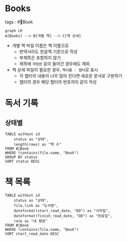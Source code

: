 # Books
tags : #📔Book 

```mermaid
graph LR
A[Books] --> B[개별 책] --> C[책 상세]
```

- 개별 책 파일 이름은 책 이름으로
	- 번역서라도 한글책 기준으로 작성
	- 부제목은 포함하지 않기
	- 제목에 `개정판` 등이 들어간 경우에도 제외
- 책 상세 파일이 필요한 경우, `책이름 - 챕터`로 표시
	- 각 챕터의 내용이 너무 많아 진다면 새로운 문서로 구분하기
	- 챕터의 경우 해당 챕터의 번호까지 같이 작성

# 독서 기록

## 상태별
```dataview
TABLE without id
	status as "상태",
	length(rows) as "책 수"
FROM #📔Book  
WHERE !contains(file.name, "Book")
GROUP BY status
SORT status DESC
```

# 책 목록
```dataview
TABLE without id
	status as "상태",
	file.link as "도서명",
	dateformat(start_read_date, "DD") as "시작일",
	dateformat(finish_read_date, "DD") as "완료일",
	rate as "내 평점"
FROM #📔Book  
WHERE !contains(file.name, "Book")
SORT start_read_date DESC
```
